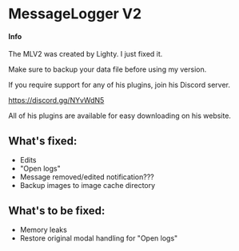 # MessageLogger V2
#### Info
The MLV2 was created by Lighty. I just fixed it.

Make sure to backup your data file before using my version.

If you require support for any of his plugins, join his Discord server.

https://discord.gg/NYvWdN5

All of his plugins are available for easy downloading on his website.

## What's fixed:
- Edits
- "Open logs"
- Message removed/edited notification???
- Backup images to image cache directory

## What's to be fixed:
- Memory leaks
- Restore original modal handling for "Open logs"
